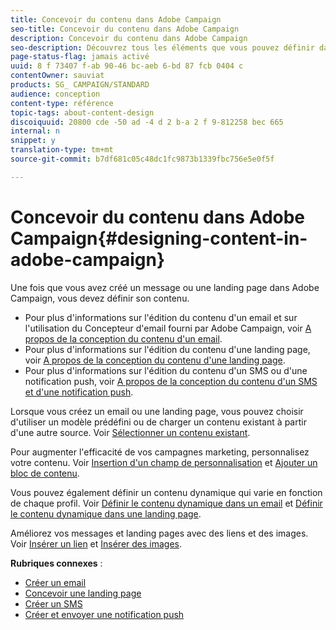 ```yaml
---
title: Concevoir du contenu dans Adobe Campaign
seo-title: Concevoir du contenu dans Adobe Campaign
description: Concevoir du contenu dans Adobe Campaign
seo-description: Découvrez tous les éléments que vous pouvez définir dans vos contenus avec Adobe Campaign.
page-status-flag: jamais activé
uuid: 8 f 73407 f-ab 90-46 bc-aeb 6-bd 87 fcb 0404 c
contentOwner: sauviat
products: SG_ CAMPAIGN/STANDARD
audience: conception
content-type: référence
topic-tags: about-content-design
discoiquuid: 20800 cde -50 ad -4 d 2 b-a 2 f 9-812258 bec 665
internal: n
snippet: y
translation-type: tm+mt
source-git-commit: b7df681c05c48dc1fc9873b1339fbc756e5e0f5f

---
```



# Concevoir du contenu dans Adobe Campaign{#designing-content-in-adobe-campaign}

Une fois que vous avez créé un message ou une landing page dans Adobe Campaign, vous devez définir son contenu.

* Pour plus d'informations sur l'édition du contenu d'un email et sur l'utilisation du Concepteur d'email fourni par Adobe Campaign, voir [A propos de la conception du contenu d'un email](../../designing/using/about-email-content-design.md).
* Pour plus d'informations sur l'édition du contenu d'une landing page, voir [A propos de la conception du contenu d'une landing page](../../designing/using/about-landing-page-content-design.md).
* Pour plus d'informations sur l'édition du contenu d'un SMS ou d'une notification push, voir [A propos de la conception du contenu d'un SMS et d'une notification push](../../designing/using/about-sms-and-push-content-design.md).

Lorsque vous créez un email ou une landing page, vous pouvez choisir d'utiliser un modèle prédéfini ou de charger un contenu existant à partir d'une autre source. Voir [Sélectionner un contenu existant](../../designing/using/selecting-an-existing-content.md).

Pour augmenter l'efficacité de vos campagnes marketing, personnalisez votre contenu. Voir [Insertion d'un champ de personnalisation](../../designing/using/inserting-a-personalization-field.md) et [Ajouter un bloc de contenu](../../designing/using/adding-a-content-block.md).

Vous pouvez également définir un contenu dynamique qui varie en fonction de chaque profil. Voir [Définir le contenu dynamique dans un email](../../designing/using/defining-dynamic-content-in-an-email.md) et [Définir le contenu dynamique dans une landing page](../../designing/using/defining-dynamic-content-in-a-landing-page.md).

Améliorez vos messages et landing pages avec des liens et des images. Voir [Insérer un lien](../../designing/using/inserting-a-link.md) et [Insérer des images](../../designing/using/inserting-images.md).

**Rubriques connexes** :

* [Créer un email](../../channels/using/creating-an-email.md)
* [Concevoir une landing page](../../channels/using/designing-a-landing-page.md)
* [Créer un SMS](../../channels/using/creating-an-sms-message.md)
* [Créer et envoyer une notification push](../../channels/using/preparing-and-sending-a-push-notification.md)

